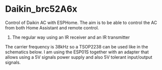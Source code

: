 # Daikin_brc52A6x
Control of Daikin AC with ESPHome. The aim is to be able to control the AC from both Home Assistant and remote control.

1. The regular way using an IR receiver and an IR transmitter

The carrier frequency is 38kHz so a TSOP2238 can be used like in the schematics below. I am using the ESP01S together with an adapter that allows using a 5V signals power supply and also 5V tolerant input/output signals.
